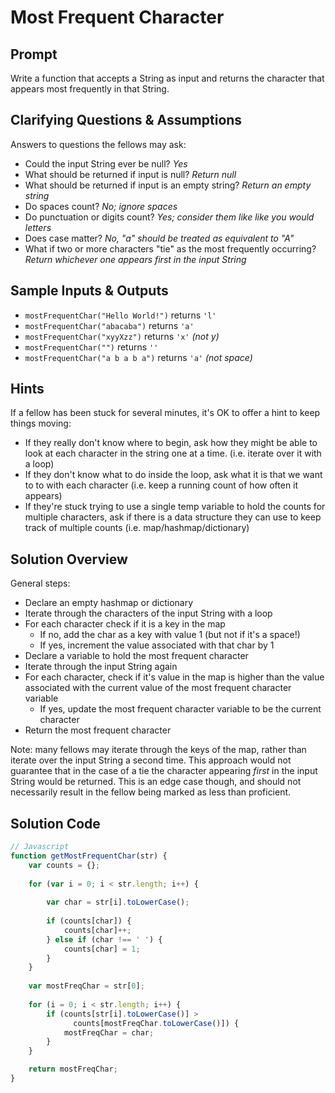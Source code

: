 # Most Frequent Character


## Prompt

Write a function that accepts a String as input and returns
the character that appears most frequently in that String.


## Clarifying Questions & Assumptions

Answers to questions the fellows may ask:
* Could the input String ever be null? _Yes_
* What should be returned if input is null? _Return null_
* What should be returned if input is an empty string? _Return an empty string_
* Do spaces count? _No; ignore spaces_
* Do punctuation or digits count? _Yes; consider them like like you would letters_
* Does case matter? _No, "a" should be treated as equivalent to "A"_
* What if two or more characters "tie" as the most frequently occurring? _Return whichever one appears first in the input String_

## Sample Inputs & Outputs

* `mostFrequentChar("Hello World!")` returns `'l'`
* `mostFrequentChar("abacaba")` returns `'a'`
* `mostFrequentChar("xyyXzz")` returns `'x'` _(not y)_
* `mostFrequentChar("")` returns `''`
* `mostFrequentChar("a b a b a")` returns `'a'` _(not space)_

## Hints

If a fellow has been stuck for several minutes,
it's OK to offer a hint to keep things moving:
* If they really don't know where to begin, ask how they might be able to look at each character in the string one at a time. (i.e. iterate over it with a loop)
* If they don't know what to do inside the loop, ask what it is that we want to to with each character (i.e. keep a running count of how often it appears)
* If they're stuck trying to use a single temp variable to hold the counts for multiple characters, ask if there is a data structure they can use to keep track of multiple counts (i.e. map/hashmap/dictionary)

## Solution Overview

General steps:
* Declare an empty hashmap or dictionary
* Iterate through the characters of the input String with a loop
* For each character check if it is a key in the map
  * If no, add the char as a key with value 1 (but not if it's a space!)
  * If yes, increment the value associated with that char by 1
* Declare a variable to hold the most frequent character
* Iterate through the input String again
* For each character, check if it's value in the map is higher than the value associated with the current value of the most frequent character variable
  * If yes, update the most frequent character variable to be the current character
* Return the most frequent character

Note: many fellows may iterate through the keys of the map,
rather than iterate over the input String a second time. 
This approach would not guarantee that in the case of a tie the character
appearing _first_ in the input String would be returned.
This is an edge case though, and should not necessarily result in
the fellow being marked as less than proficient.

## Solution Code

```javascript
// Javascript
function getMostFrequentChar(str) {
    var counts = {};
    
    for (var i = 0; i < str.length; i++) {
        
        var char = str[i].toLowerCase();
        
        if (counts[char]) {
            counts[char]++;
        } else if (char !== ' ') {
            counts[char] = 1;
        }
    }
    
    var mostFreqChar = str[0];
  
    for (i = 0; i < str.length; i++) {
        if (counts[str[i].toLowerCase()] >
              counts[mostFreqChar.toLowerCase()]) {
            mostFreqChar = char;
        }
    }

    return mostFreqChar;
}
```
